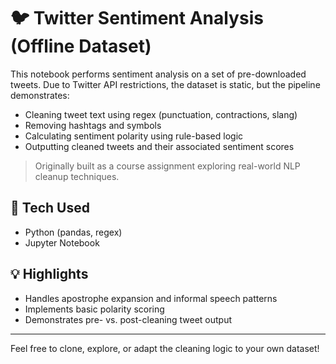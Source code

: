 # 🐦 Twitter Sentiment Analysis (Offline Dataset)

This notebook performs sentiment analysis on a set of pre-downloaded tweets. Due to Twitter API restrictions, the dataset is static, but the pipeline demonstrates:

- Cleaning tweet text using regex (punctuation, contractions, slang)
- Removing hashtags and symbols
- Calculating sentiment polarity using rule-based logic
- Outputting cleaned tweets and their associated sentiment scores

> Originally built as a course assignment exploring real-world NLP cleanup techniques.

## 🔧 Tech Used
- Python (pandas, regex)
- Jupyter Notebook

## 💡 Highlights
- Handles apostrophe expansion and informal speech patterns
- Implements basic polarity scoring
- Demonstrates pre- vs. post-cleaning tweet output

---

Feel free to clone, explore, or adapt the cleaning logic to your own dataset!
